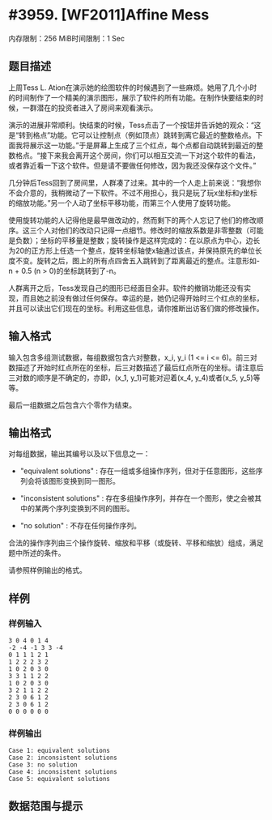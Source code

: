 # #3959. [WF2011]Affine Mess

内存限制：256 MiB时间限制：1 Sec

## 题目描述

上周Tess L. Ation在演示她的绘图软件的时候遇到了一些麻烦。她用了几个小时的时间制作了一个精美的演示图形，展示了软件的所有功能。在制作快要结束的时候，一群潜在的投资者进入了房间来观看演示。

演示的进展非常顺利。快结束的时候，Tess点击了一个按钮并告诉她的观众：&ldquo;这是&ldquo;转到格点&rdquo;功能。它可以让控制点（例如顶点）跳转到离它最近的整数格点。下面我将展示这一功能。&rdquo;于是屏幕上生成了三个红点，每个点都自动跳转到最近的整数格点。&ldquo;接下来我会离开这个房间，你们可以相互交流一下对这个软件的看法，或者靠近看一下这个软件。但是请不要做任何修改，因为我还没保存这个文件。&rdquo;

几分钟后Tess回到了房间里，人群凑了过来。其中的一个人走上前来说：&ldquo;我想你不会介意的，我稍微动了一下软件。不过不用担心，我只是玩了玩x坐标和y坐标的缩放功能。&rdquo;另一个人动了坐标平移功能，而第三个人使用了旋转功能。

使用旋转功能的人记得他是最早做改动的，然而剩下的两个人忘记了他们的修改顺序。这三个人对他们的改动只记得一点细节。修改时的缩放系数是非零整数（可能是负数）；坐标的平移量是整数；旋转操作是这样完成的：在以原点为中心，边长为20的正方形上任选一个整点，旋转坐标轴使x轴通过该点，并保持原先的单位长度不变。旋转之后，图上的所有点四舍五入跳转到了距离最近的整点。注意形如-n + 0.5 (n > 0)的坐标跳转到了-n。

人群离开之后，Tess发现自己的图形已经面目全非。软件的撤销功能还没有实现，而且她之前没有做过任何保存。幸运的是，她仍记得开始时三个红点的坐标，并且可以读出它们现在的坐标。利用这些信息，请你推断出访客们做的修改操作。

## 输入格式

输入包含多组测试数据，每组数据包含六对整数，x_i, y_i (1 <= i <= 6)。前三对数描述了开始时红点所在的坐标，后三对数描述了最后红点所在的坐标。请注意后三对数的顺序是不确定的，亦即，(x_1, y_1)可能对迎着(x_4, y_4)或者(x_5, y_5)等等。

最后一组数据之后包含六个零作为结束。

## 输出格式

对每组数据，输出其编号以及以下信息之一：

- "equivalent solutions" : 存在一组或多组操作序列，但对于任意图形，这些序列会将该图形变换到同一图形。

- "inconsistent solutions" : 存在多组操作序列，并存在一个图形，使之会被其中的某两个序列变换到不同的图形。

- "no solution" : 不存在任何操作序列。

合法的操作序列由三个操作旋转、缩放和平移（或旋转、平移和缩放）组成，满足题中所述的条件。

请参照样例输出的格式。

## 样例

### 样例输入

    
    3 0 4 0 1 4
    -2 -4 -1 3 3 -4
    0 1 1 1 2 1
    1 2 2 2 3 2
    1 0 2 0 3 0
    3 3 1 1 2 2
    1 0 2 0 3 0
    3 2 1 1 2 2
    2 3 0 6 1 2
    2 3 0 6 1 2
    0 0 0 0 0 0
    

### 样例输出

    
    Case 1: equivalent solutions
    Case 2: inconsistent solutions
    Case 3: no solution
    Case 4: inconsistent solutions
    Case 5: equivalent solutions
    

## 数据范围与提示
